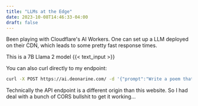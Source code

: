 ```yaml
---
title: "LLMs at the Edge"
date: 2023-10-08T14:46:33-04:00
draft: false
---
```


Been playing with Cloudflare's AI Workers.
One can set up a LLM deployed on their CDN, which leads to some pretty fast response times.

This is a 7B Llama 2 model
{{< text_input >}}

You can also curl directly to my endpoint:

```bash
curl -X POST https://ai.deonarine.com/ -d '{"prompt":"Write a poem that talks about Brooklyn"}'
```

Technically the API endpoint is a different origin than this website.  So I had deal with a bunch of CORS bullshit to get it working...